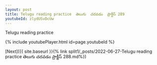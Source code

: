 ```yaml
---
layout: post
title: Telugu reading practice  తెలుగు  చదవడం  ప్రాక్టీస్ 289
youtubeId: zlydUSvDcUw
---
```

 
 
Telugu reading practice
 
 
 
 
 


{% include youtubePlayer.html id=page.youtubeId %}
 
[Next]({{ site.baseurl }}{% link  split1/_posts/2022-06-27-Telugu reading practice  తెలుగు  చదవడం  ప్రాక్టీస్ 288.md%})
 
